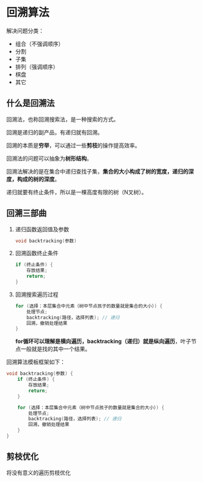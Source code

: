 # 回溯算法

解决问题分类：

- 组合（不强调顺序）
- 分割
- 子集
- 排列（强调顺序）
- 棋盘
- 其它

## 什么是回溯法

回溯法，也称回溯搜索法，是一种搜索的方式。

回溯是递归的副产品，有递归就有回溯。

回溯的本质是**穷举**，可以通过一些**剪枝**的操作提高效率。

回溯法的问题可以抽象为**树形结构**。

回溯法解决的是在集合中递归查找子集，**集合的大小构成了树的宽度，递归的深度，构成的树的深度**。

递归就要有终止条件，所以是一棵高度有限的树（N叉树）。

## 回溯三部曲

1. 递归函数返回值及参数

    ```c++
    void backtracking(参数)
    ```

2. 回溯函数终止条件

    ```c++
    if (终止条件) {
        存放结果;
        return;
    }
    ```

3. 回溯搜索遍历过程

    ```c++
    for (选择：本层集合中元素（树中节点孩子的数量就是集合的大小）) {
        处理节点;
        backtracking(路径，选择列表); // 递归
        回溯，撤销处理结果
    }
    ```

    **for循环可以理解是横向遍历，backtracking（递归）就是纵向遍历**，叶子节点一般就是找的其中一个结果。

回溯算法模板框架如下：

```c++
void backtracking(参数) {
    if (终止条件) {
        存放结果;
        return;
    }

    for (选择：本层集合中元素（树中节点孩子的数量就是集合的大小）) {
        处理节点;
        backtracking(路径，选择列表); // 递归
        回溯，撤销处理结果
    }
}
```

## 剪枝优化

将没有意义的遍历剪枝优化
